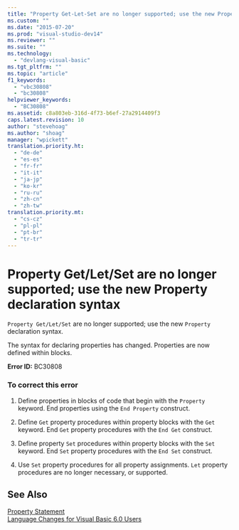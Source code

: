 ```yaml
---
title: "Property Get-Let-Set are no longer supported; use the new Property declaration syntax | Microsoft Docs"
ms.custom: ""
ms.date: "2015-07-20"
ms.prod: "visual-studio-dev14"
ms.reviewer: ""
ms.suite: ""
ms.technology: 
  - "devlang-visual-basic"
ms.tgt_pltfrm: ""
ms.topic: "article"
f1_keywords: 
  - "vbc30808"
  - "bc30808"
helpviewer_keywords: 
  - "BC30808"
ms.assetid: c8a803eb-316d-4f73-b6ef-27a2914409f3
caps.latest.revision: 10
author: "stevehoag"
ms.author: "shoag"
manager: "wpickett"
translation.priority.ht: 
  - "de-de"
  - "es-es"
  - "fr-fr"
  - "it-it"
  - "ja-jp"
  - "ko-kr"
  - "ru-ru"
  - "zh-cn"
  - "zh-tw"
translation.priority.mt: 
  - "cs-cz"
  - "pl-pl"
  - "pt-br"
  - "tr-tr"
---
```

# Property Get/Let/Set are no longer supported; use the new Property declaration syntax
`Property Get/Let/Set` are no longer supported; use the new `Property` declaration syntax.  
  
 The syntax for declaring properties has changed. Properties are now defined within blocks.  
  
 **Error ID:** BC30808  
  
### To correct this error  
  
1.  Define properties in blocks of code that begin with the `Property` keyword. End properties using the `End Property` construct.  
  
2.  Define `Get` property procedures within property blocks with the `Get` keyword. End `Get` property procedures with the `End Get` construct.  
  
3.  Define property `Set` procedures within property blocks with the `Set` keyword. End `Set` property procedures with the `End Set` construct.  
  
4.  Use `Set` property procedures for all property assignments. `Let` property procedures are no longer necessary, or supported.  
  
## See Also  
 [Property Statement](../../visual-basic/language-reference/statements/property-statement.md)   
 [Language Changes for Visual Basic 6.0 Users](https://msdn.microsoft.com/en-us/library/skw8dhdd\(v=vs.90\).aspx)